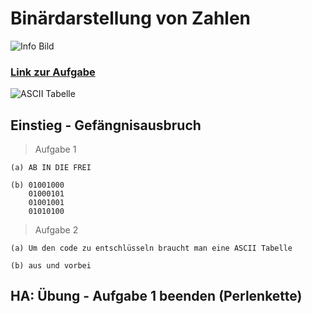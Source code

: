 # Binärdarstellung von Zahlen
![Info Bild](https://www.inf-schule.de/assets/img/logo/logo_inf-schule_weiss2.png)

### [Link zur Aufgabe](https://www.inf-schule.de/information/darstellunginformation/binaerdarstellungzeichen)

![ASCII Tabelle](https://upload.wikimedia.org/wikipedia/commons/thumb/d/dd/ASCII-Table.svg/2522px-ASCII-Table.svg.png)

## Einstieg - Gefängnisausbruch

> Aufgabe 1

    (a) AB IN DIE FREI

    (b) 01001000
        01000101
        01001001
        01010100

> Aufgabe 2

    (a) Um den code zu entschlüsseln braucht man eine ASCII Tabelle

    (b) aus und vorbei

## HA: Übung - Aufgabe 1 beenden (Perlenkette)
